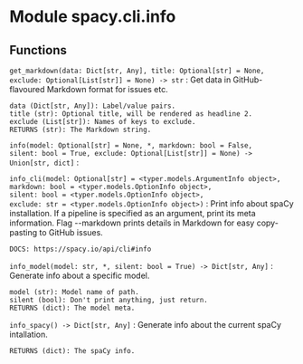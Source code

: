 Module spacy.cli.info
=====================

Functions
---------

    
`get_markdown(data: Dict[str, Any], title: Optional[str] = None, exclude: Optional[List[str]] = None) ‑> str`
:   Get data in GitHub-flavoured Markdown format for issues etc.
    
    data (Dict[str, Any]): Label/value pairs.
    title (str): Optional title, will be rendered as headline 2.
    exclude (List[str]): Names of keys to exclude.
    RETURNS (str): The Markdown string.

    
`info(model: Optional[str] = None, *, markdown: bool = False, silent: bool = True, exclude: Optional[List[str]] = None) ‑> Union[str, dict]`
:   

    
`info_cli(model: Optional[str] = <typer.models.ArgumentInfo object>, markdown: bool = <typer.models.OptionInfo object>, silent: bool = <typer.models.OptionInfo object>, exclude: str = <typer.models.OptionInfo object>)`
:   Print info about spaCy installation. If a pipeline is specified as an argument,
    print its meta information. Flag --markdown prints details in Markdown for easy
    copy-pasting to GitHub issues.
    
    DOCS: https://spacy.io/api/cli#info

    
`info_model(model: str, *, silent: bool = True) ‑> Dict[str, Any]`
:   Generate info about a specific model.
    
    model (str): Model name of path.
    silent (bool): Don't print anything, just return.
    RETURNS (dict): The model meta.

    
`info_spacy() ‑> Dict[str, Any]`
:   Generate info about the current spaCy intallation.
    
    RETURNS (dict): The spaCy info.